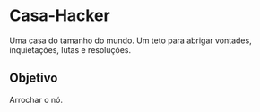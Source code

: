 # Casa-Hacker

Uma casa do tamanho do mundo. Um teto para abrigar vontades, inquietações, lutas e resoluções.

## Objetivo

Arrochar o nó.
